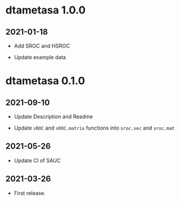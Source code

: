 # dtametasa 1.0.0

## 2021-01-18

- Add SROC and HSROC

- Update example data

# dtametasa 0.1.0

## 2021-09-10

- Update Description and Readme

- Update `sROC` and `sROC.matrix` functions into `sroc.vec` and `sroc.mat`

## 2021-05-26

- Update CI of SAUC

## 2021-03-26

- First release.
